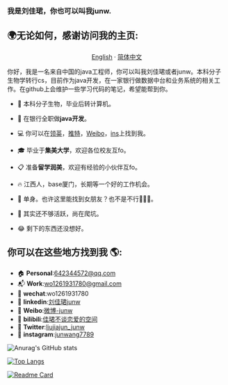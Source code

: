 ### 我是刘佳珺，你也可以叫我junw.

## 🌍无论如何，感谢访问我的主页:

<p align="center">
    <a href="README.md">English</a>
    ·
    <a href="./README_cn.md">简体中文</a>    
<p/>
你好，我是一名来自中国的java工程师，你可以叫我刘佳珺或者junw。本科分子生物学转行cs，目前作为java开发，在一家银行做数据中台和业务系统的相关工作。在github上会维护一些学习代码的笔记，希望能帮到你。

- 🧬 本科分子生物，毕业后转计算机。


- 🏦 在银行全职做**java开发**。


- 💻 你可以在[领英](https://www.linkedin.com/in/%E4%BD%B3%E7%8F%BA-%E5%88%98-3a4345156/)，[推特](https://twitter.com/home)，[Weibo](https://weibo.com/u/6511079715)，[ins](https://www.instagram.com/junwang7789/)上找到我。


- 🎓 毕业于**集美大学**，欢迎各位校友互fo。


- 📋 准备**留学润美**，欢迎有经验的小伙伴互fo。


- 🔥 江西人，base厦门，长期等一个好的工作机会。


- 💌 单身。也许这里能找到女朋友？也不是不行🤣🤣🤣。


- 🚀 其实还不够活跃，尚在爬坑。


- 😂 剩下的东西还没想好。

## 你可以在这些地方找到我 🌎:

- 🏠 **Personal**:642344572@qq.com
- 📬 **Work**:wo1261931780@gmail.com
- 💼 **wechat**:wo1261931780
- 💼 **linkedin**:[刘佳珺junw](https://www.linkedin.com/in/%E4%BD%B3%E7%8F%BA-%E5%88%98-3a4345156/)
- 🤳 **Weibo**:[微博-junw](https://weibo.com/u/6511079715)
- 🤳 **bilibili**:[佳珺不谈恋爱的空间](https://space.bilibili.com/2001956953?spm_id_from=333.1007.0.0)
- 🤳 **Twitter**:[liujiajun_junw](https://twitter.com/home)
- 🤳 **instagram**:[junwang7789](https://www.instagram.com/junwang7789/)

![Anurag's GitHub stats](https://github-readme-stats.vercel.app/api?username=wo1261931780&bg_color=30,0575e6,021b79&title_color=fff&text_color=fff)

[![Top Langs](https://github-readme-stats.vercel.app/api/top-langs/?username=wo1261931780)](https://github.com/wo1261931780/st-java.github.io)

[![Readme Card](https://github-readme-stats.vercel.app/api/pin/?username=wo1261931780&repo=st-java.github.io)](https://github.com/wo1261931780/st-java.github.io)
